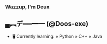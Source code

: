 ### Wazzup, I'm Deux 
## ▄︻デ══━一  (@Doos-exe)

 * 🖥️ Currently learning:
  » Python
  » C++
  » Java
